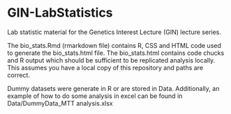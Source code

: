 # GIN-LabStatistics
Lab statistic material for the Genetics Interest Lecture (GIN) lecture series.

The bio_stats.Rmd (rmarkdown file) contains R, CSS and HTML code used to generate the bio_stats.html file. 
The bio_stats.html contains code chucks and R output which should be sufficient to be replicated analysis locally. This assumes you have a local copy of this repository  and paths are correct. 

Dummy datasets were generate in R or are stored in Data. Additionally, an example of how to do some analysis in excel can be found in Data/DummyData_MTT analysis.xlsx

